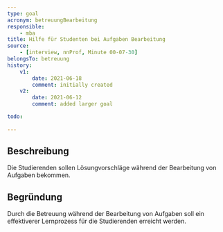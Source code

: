 ```yaml
---
type: goal
acronym: betreuungBearbeitung
responsible:
    - mba
title: Hilfe für Studenten bei Aufgaben Bearbeitung
source:
    - [interview, nnProf, Minute 00-07-30]
belongsTo: betreuung
history:
    v1:
        date: 2021-06-18
        comment: initially created
    v2:
        date: 2021-06-12
        comment: added larger goal

todo:
    
---
```


## Beschreibung

Die Studierenden sollen Lösungvorschläge während der Bearbeitung von Aufgaben bekommen. 

## Begründung

Durch die Betreuung während der Bearbeitung von Aufgaben soll ein effektiverer Lernprozess für die Studierenden erreicht werden.
